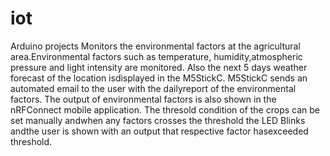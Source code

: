 # iot
Arduino projects Monitors the environmental factors at the agricultural area.Environmental factors such as temperature, humidity,atmospheric pressure and light intensity are monitored. Also the next 5 days weather forecast of the location isdisplayed in the M5StickC. M5StickC sends an automated email to the user with the dailyreport of the environmental factors. The output of environmental factors is also shown in the nRFConnect mobile application. The thresold condition of the crops can be set manually andwhen any factors crosses the threshold the LED Blinks andthe user is shown with an output that respective factor hasexceeded threshold.
